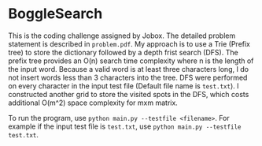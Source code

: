 # BoggleSearch

This is the coding challenge assigned by Jobox. The detailed problem statement is described in `problem.pdf`.
My approach is to use a Trie (Prefix tree) to store the dictionary followed by a depth frist search (DFS).
The prefix tree provides an O(n) search time complexity where n is the length of the input word. Because a valid word is at least three characters long, I do not insert words less than 3 characters into the tree. 
DFS were performed on every character in the input test file (Default file name is `test.txt`). I constructed another grid to store the visited spots in the DFS, which costs additional O(m^2) space complexity for mxm matrix.

To run the program, use `python main.py --testfile <filename>`. For example if the input test file is `test.txt`, use `python main.py --testfile test.txt`.
